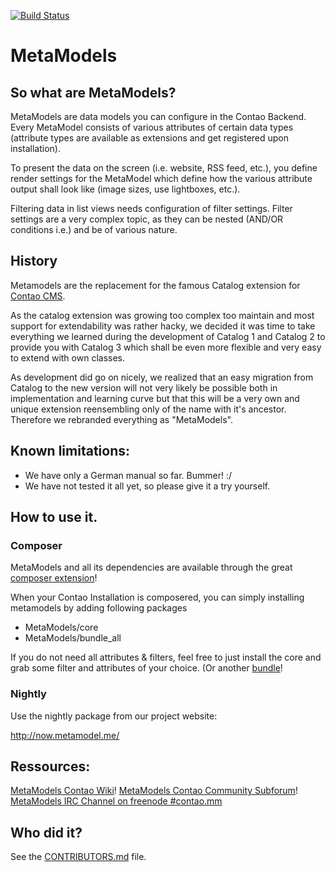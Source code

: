 [![Build Status](https://travis-ci.org/MetaModels/core.png?branch=tng)](https://travis-ci.org/MetaModels/core)

MetaModels
==========

So what are MetaModels?
-----------------------

MetaModels are data models you can configure in the Contao Backend. Every MetaModel consists of various attributes of certain data types (attribute types are available as extensions and get registered upon installation).

To present the data on the screen (i.e. website, RSS feed, etc.), you define render settings for the MetaModel which define how the various attribute output shall look like (image sizes, use lightboxes, etc.).

Filtering data in list views needs configuration of filter settings. Filter settings are a very complex topic, as they can be nested (AND/OR conditions i.e.) and be of various nature.

History
------------------
Metamodels are the replacement for the famous Catalog extension for [Contao CMS](https://github.com/contao/core).

As the catalog extension was growing too complex too maintain and most support for extendability was rather hacky, we decided it was time to take everything we learned during the development of Catalog 1 and Catalog 2 to provide you with Catalog 3 which shall be even more flexible and very easy to extend with own classes.

As development did go on nicely, we realized that an easy migration from Catalog to the new version will not very likely be possible both in implementation and learning curve but that this will be a very own and unique extension reensembling only of the name with it's ancestor.
Therefore we rebranded everything as "MetaModels".


Known limitations:
------------------

* We have only a German manual so far. Bummer! :/
* We have not tested it all yet, so please give it a try yourself.


How to use it.
--------------

### Composer

MetaModels and all its dependencies are available through the great [composer extension](https://c-c-a.org/ueber-composer)! 

When your Contao Installation is composered, you can simply installing metamodels by adding following packages

* MetaModels/core 
* MetaModels/bundle_all 

If you do not need all attributes & filters, feel free to just install the core and grab some filter and attributes of your choice. (Or another [bundle](https://github.com/MetaModels?query=bundle)!

### Nightly

Use the nightly package from our project website:

http://now.metamodel.me/

Ressources:
-----------

[MetaModels Contao Wiki](http://de.contaowiki.org/MetaModels)!
[MetaModels Contao Community Subforum](https://community.contao.org/de/forumdisplay.php?149-MetaModels)!
[MetaModels IRC Channel on freenode #contao.mm](irc://chat.freenode.net/#contao.mm)

Who did it?
-----------

See the [CONTRIBUTORS.md](https://github.com/MetaModels/core/tree/master/CONTRIBUTORS.md) file.
